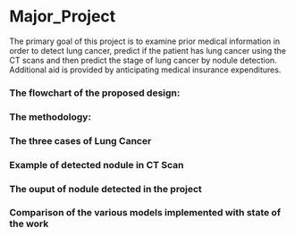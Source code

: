 # Major_Project

The primary goal of this project is to examine prior medical information in order to detect lung cancer, predict if the patient has lung cancer using the CT scans and then predict the stage of lung cancer by nodule detection. Additional aid is provided by anticipating medical insurance expenditures.
 
### The flowchart of the proposed design:


### The methodology:


### The three cases of Lung Cancer


### Example of detected nodule in CT Scan


### The ouput of nodule detected in the project


### Comparison of the various models implemented with state of the work

